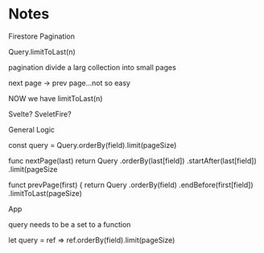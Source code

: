 # Notes

Firestore Pagination

Query.limitToLast(n)

pagination
divide a larg collection into small pages

next page ->
prev page...not so easy

NOW we have limitToLast(n)

Svelte? SveletFire?

General Logic

const query = Query.orderBy(field).limit(pageSize)

func nextPage(last)
return
Query
.orderBy(last[field])
.startAfter(last[field])
.limit(pageSize
  
 funct prevPage(first) {
return
Query
.orderBy(field)
.endBefore(first[field])
.limitToLast(pageSize)
  
App

query needs to be a set to a function

let query = ref => ref.orderBy(field).limit(pageSize)

